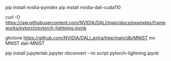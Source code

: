 
pip install nvidia-pyindex
pip install nvidia-dali-cuda110

curl -O https://raw.githubusercontent.com/NVIDIA/DALI/main/docs/examples/frameworks/pytorch/pytorch-lightning.ipynb

ghclone https://github.com/NVIDIA/DALI_extra/tree/main/db/MNIST
mv MNIST dali-MNIST

pip install jupyterlab
jupyter nbconvert --to script pytorch-lightning.ipynb
